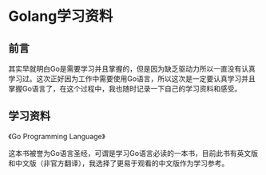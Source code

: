 # Golang学习资料

## 前言

其实早就明白Go是需要学习并且掌握的，但是因为缺乏驱动力所以一直没有认真学习过。这次正好因为工作中需要使用Go语言，所以这次是一定要认真学习并且掌握Go语言了，在这个过程中，我也随时记录一下自己的学习资料和感受。

## 学习资料

《Go Programming Language》

这本书被誉为Go语言圣经，可谓是学习Go语言必读的一本书，目前此书有英文版和中文版（非官方翻译），我选择了更易于观看的中文版作为学习参考。

